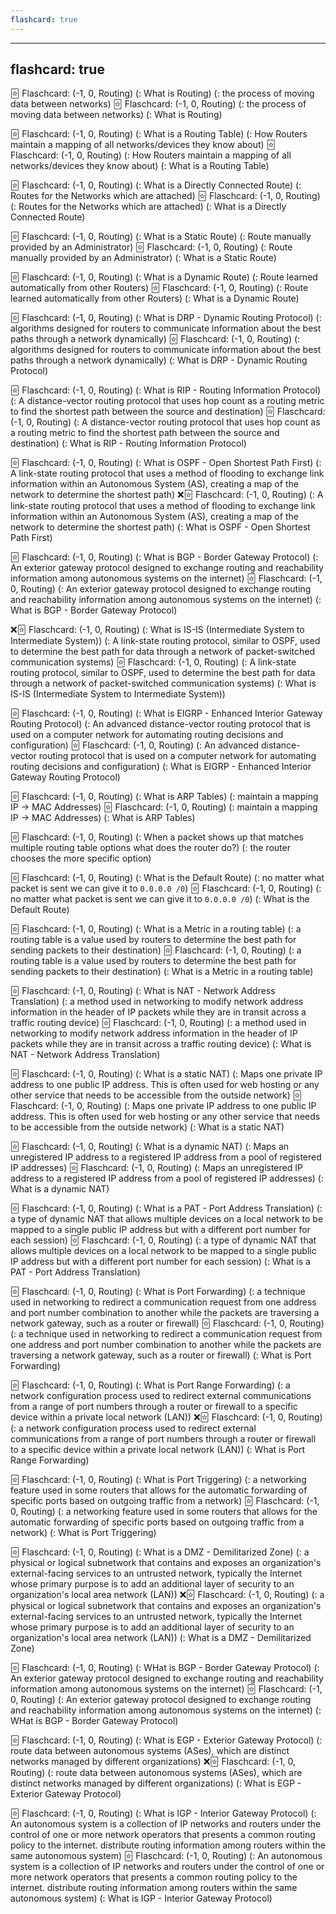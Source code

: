 ```yaml
---
flashcard: true
---
```


---
flashcard: true
---

🃟 Flaschcard: (-1, 0, Routing) (: What is Routing) (: the process of moving data between networks)
🃟 Flaschcard: (-1, 0, Routing) (: the process of moving data between networks) (: What is Routing)

🃟 Flaschcard: (-1, 0, Routing) (: What is a Routing Table) (: How Routers maintain a mapping of all networks/devices they know about)
🃟 Flaschcard: (-1, 0, Routing) (: How Routers maintain a mapping of all networks/devices they know about) (: What is a Routing Table)

🃟 Flaschcard: (-1, 0, Routing) (: What is a Directly Connected Route) (: Routes for the Networks which are attached)
🃟 Flaschcard: (-1, 0, Routing) (: Routes for the Networks which are attached) (: What is a Directly Connected Route)

🃟 Flaschcard: (-1, 0, Routing) (: What is a Static Route) (: Route manually provided by an Administrator)
🃟 Flaschcard: (-1, 0, Routing) (: Route manually provided by an Administrator) (: What is a Static Route)

🃟 Flaschcard: (-1, 0, Routing) (: What is a Dynamic Route) (: Route learned automatically from other Routers)
🃟 Flaschcard: (-1, 0, Routing) (: Route learned automatically from other Routers) (: What is a Dynamic Route)

🃟 Flaschcard: (-1, 0, Routing) (: What is DRP - Dynamic Routing Protocol) (: algorithms designed for routers to communicate information about the best paths through a network dynamically)
🃟 Flaschcard: (-1, 0, Routing) (: algorithms designed for routers to communicate information about the best paths through a network dynamically) (: What is DRP - Dynamic Routing Protocol)

🃟 Flaschcard: (-1, 0, Routing) (: What is RIP - Routing Information Protocol) (: A distance-vector routing protocol that uses hop count as a routing metric to find the shortest path between the source and destination)
🃟 Flaschcard: (-1, 0, Routing) (: A distance-vector routing protocol that uses hop count as a routing metric to find the shortest path between the source and destination) (: What is RIP - Routing Information Protocol)

🃟 Flaschcard: (-1, 0, Routing) (: What is OSPF - Open Shortest Path First) (: A link-state routing protocol that uses a method of flooding to exchange link information within an Autonomous System (AS), creating a map of the network to determine the shortest path)
❌️🃟 Flaschcard: (-1, 0, Routing) (: A link-state routing protocol that uses a method of flooding to exchange link information within an Autonomous System (AS), creating a map of the network to determine the shortest path) (: What is OSPF - Open Shortest Path First)

🃟 Flaschcard: (-1, 0, Routing) (: What is BGP - Border Gateway Protocol) (: An exterior gateway protocol designed to exchange routing and reachability information among autonomous systems on the internet)
🃟 Flaschcard: (-1, 0, Routing) (: An exterior gateway protocol designed to exchange routing and reachability information among autonomous systems on the internet) (: What is BGP - Border Gateway Protocol)

❌️🃟 Flaschcard: (-1, 0, Routing) (: What is IS-IS (Intermediate System to Intermediate System)) (: A link-state routing protocol, similar to OSPF, used to determine the best path for data through a network of packet-switched communication systems)
🃟 Flaschcard: (-1, 0, Routing) (: A link-state routing protocol, similar to OSPF, used to determine the best path for data through a network of packet-switched communication systems) (: What is IS-IS (Intermediate System to Intermediate System))

🃟 Flaschcard: (-1, 0, Routing) (: What is EIGRP - Enhanced Interior Gateway Routing Protocol) (: An advanced distance-vector routing protocol that is used on a computer network for automating routing decisions and configuration)
🃟 Flaschcard: (-1, 0, Routing) (: An advanced distance-vector routing protocol that is used on a computer network for automating routing decisions and configuration) (: What is EIGRP - Enhanced Interior Gateway Routing Protocol)

🃟 Flaschcard: (-1, 0, Routing) (: What is ARP Tables) (: maintain a mapping IP -> MAC Addresses)
🃟 Flaschcard: (-1, 0, Routing) (: maintain a mapping IP -> MAC Addresses) (: What is ARP Tables)

🃟 Flaschcard: (-1, 0, Routing) (: When a packet shows up that matches multiple routing table options what does the router do?) (: the router chooses the more specific option)

🃟 Flaschcard: (-1, 0, Routing) (: What is the Default Route) (: no matter what packet is sent we can give it to `0.0.0.0 /0`)
🃟 Flaschcard: (-1, 0, Routing) (: no matter what packet is sent we can give it to `0.0.0.0 /0`) (: What is the Default Route)

🃟 Flaschcard: (-1, 0, Routing) (: What is a Metric in a routing table) (: a routing table is a value used by routers to determine the best path for sending packets to their destination)
🃟 Flaschcard: (-1, 0, Routing) (: a routing table is a value used by routers to determine the best path for sending packets to their destination) (: What is a Metric in a routing table)

🃟 Flaschcard: (-1, 0, Routing) (: What is NAT - Network Address Translation) (: a method used in networking to modify network address information in the header of IP packets while they are in transit across a traffic routing device)
🃟 Flaschcard: (-1, 0, Routing) (: a method used in networking to modify network address information in the header of IP packets while they are in transit across a traffic routing device) (: What is NAT - Network Address Translation)

🃟 Flaschcard: (-1, 0, Routing) (: What is a static NAT) (: Maps one private IP address to one public IP address. This is often used for web hosting or any other service that needs to be accessible from the outside network)
🃟 Flaschcard: (-1, 0, Routing) (: Maps one private IP address to one public IP address. This is often used for web hosting or any other service that needs to be accessible from the outside network) (: What is a static NAT)

🃟 Flaschcard: (-1, 0, Routing) (: What is a dynamic NAT) (: Maps an unregistered IP address to a registered IP address from a pool of registered IP addresses)
🃟 Flaschcard: (-1, 0, Routing) (: Maps an unregistered IP address to a registered IP address from a pool of registered IP addresses) (: What is a dynamic NAT)

🃟 Flaschcard: (-1, 0, Routing) (: What is a PAT - Port Address Translation) (: a type of dynamic NAT that allows multiple devices on a local network to be mapped to a single public IP address but with a different port number for each session)
🃟 Flaschcard: (-1, 0, Routing) (: a type of dynamic NAT that allows multiple devices on a local network to be mapped to a single public IP address but with a different port number for each session) (: What is a PAT - Port Address Translation)

🃟 Flaschcard: (-1, 0, Routing) (: What is Port Forwarding) (: a technique used in networking to redirect a communication request from one address and port number combination to another while the packets are traversing a network gateway, such as a router or firewall)
🃟 Flaschcard: (-1, 0, Routing) (: a technique used in networking to redirect a communication request from one address and port number combination to another while the packets are traversing a network gateway, such as a router or firewall) (: What is Port Forwarding)

🃟 Flaschcard: (-1, 0, Routing) (: What is Port Range Forwarding) (: a network configuration process used to redirect external communications from a range of port numbers through a router or firewall to a specific device within a private local network (LAN))
❌️🃟 Flaschcard: (-1, 0, Routing) (: a network configuration process used to redirect external communications from a range of port numbers through a router or firewall to a specific device within a private local network (LAN)) (: What is Port Range Forwarding)

🃟 Flaschcard: (-1, 0, Routing) (: What is Port Triggering) (: a networking feature used in some routers that allows for the automatic forwarding of specific ports based on outgoing traffic from a network)
🃟 Flaschcard: (-1, 0, Routing) (: a networking feature used in some routers that allows for the automatic forwarding of specific ports based on outgoing traffic from a network) (: What is Port Triggering)

🃟 Flaschcard: (-1, 0, Routing) (: What is a DMZ - Demilitarized Zone) (: a physical or logical subnetwork that contains and exposes an organization's external-facing services to an untrusted network, typically the Internet whose primary purpose is to add an additional layer of security to an organization's local area network (LAN))
❌️🃟 Flaschcard: (-1, 0, Routing) (: a physical or logical subnetwork that contains and exposes an organization's external-facing services to an untrusted network, typically the Internet whose primary purpose is to add an additional layer of security to an organization's local area network (LAN)) (: What is a DMZ - Demilitarized Zone)

🃟 Flaschcard: (-1, 0, Routing) (: WHat is BGP - Border Gateway Protocol) (: An exterior gateway protocol designed to exchange routing and reachability information among autonomous systems on the internet)
🃟 Flaschcard: (-1, 0, Routing) (: An exterior gateway protocol designed to exchange routing and reachability information among autonomous systems on the internet) (: WHat is BGP - Border Gateway Protocol)

🃟 Flaschcard: (-1, 0, Routing) (: What is EGP - Exterior Gateway Protocol) (: route data between autonomous systems (ASes), which are distinct networks managed by different organizations)
❌️🃟 Flaschcard: (-1, 0, Routing) (: route data between autonomous systems (ASes), which are distinct networks managed by different organizations) (: What is EGP - Exterior Gateway Protocol)

🃟 Flaschcard: (-1, 0, Routing) (: What is IGP - Interior Gateway Protocol) (: An autonomous system is a collection of IP networks and routers under the control of one or more network operators that presents a common routing policy to the internet. distribute routing information among routers within the same autonomous system)
🃟 Flaschcard: (-1, 0, Routing) (: An autonomous system is a collection of IP networks and routers under the control of one or more network operators that presents a common routing policy to the internet. distribute routing information among routers within the same autonomous system) (: What is IGP - Interior Gateway Protocol)



